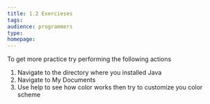 ```yaml
---
title: 1.2 Exercieses 
tags:
audience: programmers
type:
homepage:
---
```

To get more practice try performing the following actions

1.	Navigate to the directory where you installed Java
2.	Navigate to My Documents
3.	Use help to see how color works then try to customize you color scheme
